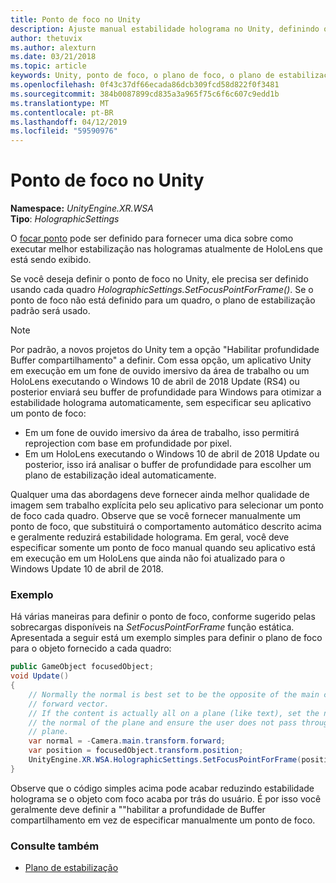 ```yaml
---
title: Ponto de foco no Unity
description: Ajuste manual estabilidade holograma no Unity, definindo o ponto de foco
author: thetuvix
ms.author: alexturn
ms.date: 03/21/2018
ms.topic: article
keywords: Unity, ponto de foco, o plano de foco, o plano de estabilização, ponto de estabilização, reprojection, LSR, buffers de profundidade
ms.openlocfilehash: 0f43c37df66ecada86dcb309fcd58d822f0f3481
ms.sourcegitcommit: 384b0087899cd835a3a965f75c6f6c607c9edd1b
ms.translationtype: MT
ms.contentlocale: pt-BR
ms.lasthandoff: 04/12/2019
ms.locfileid: "59590976"
---
```

# <a name="focus-point-in-unity"></a>Ponto de foco no Unity

**Namespace:** *UnityEngine.XR.WSA*<br>
**Tipo**: *HolographicSettings*

O [focar ponto](hologram-stability.md#stabilization-plane) pode ser definido para fornecer uma dica sobre como executar melhor estabilização nas hologramas atualmente de HoloLens que está sendo exibido.

Se você deseja definir o ponto de foco no Unity, ele precisa ser definido usando cada quadro *HolographicSettings.SetFocusPointForFrame()*. Se o ponto de foco não está definido para um quadro, o plano de estabilização padrão será usado.

> [!NOTE]
> Por padrão, a novos projetos do Unity tem a opção "Habilitar profundidade Buffer compartilhamento" a definir.  Com essa opção, um aplicativo Unity em execução em um fone de ouvido imersivo da área de trabalho ou um HoloLens executando o Windows 10 de abril de 2018 Update (RS4) ou posterior enviará seu buffer de profundidade para Windows para otimizar a estabilidade holograma automaticamente, sem especificar seu aplicativo um ponto de foco:
> * Em um fone de ouvido imersivo da área de trabalho, isso permitirá reprojection com base em profundidade por pixel.
> * Em um HoloLens executando o Windows 10 de abril de 2018 Update ou posterior, isso irá analisar o buffer de profundidade para escolher um plano de estabilização ideal automaticamente.
>
> Qualquer uma das abordagens deve fornecer ainda melhor qualidade de imagem sem trabalho explícita pelo seu aplicativo para selecionar um ponto de foco cada quadro.  Observe que se você fornecer manualmente um ponto de foco, que substituirá o comportamento automático descrito acima e geralmente reduzirá estabilidade holograma.  Em geral, você deve especificar somente um ponto de foco manual quando seu aplicativo está em execução em um HoloLens que ainda não foi atualizado para o Windows Update 10 de abril de 2018.

### <a name="example"></a>Exemplo

Há várias maneiras para definir o ponto de foco, conforme sugerido pelas sobrecargas disponíveis na *SetFocusPointForFrame* função estática. Apresentada a seguir está um exemplo simples para definir o plano de foco para o objeto fornecido a cada quadro:

```cs
public GameObject focusedObject;
void Update()
{
    // Normally the normal is best set to be the opposite of the main camera's 
    // forward vector.
    // If the content is actually all on a plane (like text), set the normal to 
    // the normal of the plane and ensure the user does not pass through the 
    // plane.
    var normal = -Camera.main.transform.forward;     
    var position = focusedObject.transform.position;
    UnityEngine.XR.WSA.HolographicSettings.SetFocusPointForFrame(position, normal);
}
```

Observe que o código simples acima pode acabar reduzindo estabilidade holograma se o objeto com foco acaba por trás do usuário.  É por isso você geralmente deve definir a ""habilitar a profundidade de Buffer compartilhamento em vez de especificar manualmente um ponto de foco.

### <a name="see-also"></a>Consulte também
* [Plano de estabilização](hologram-stability.md#stabilization-plane)
